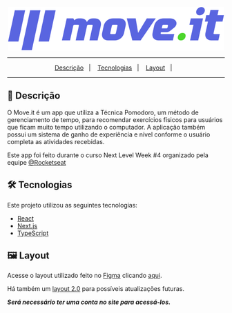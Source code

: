 <div align="center">
  <img src="https://github.com/Rafafaaa/moveit-next-nlw4/blob/master/.github/images/logo.svg" alt="logo-letmeask" target="_blank" />
</div>
<hr/>
<p align="center">
  <a href="#page_facing_up-Descrição">Descrição</a>&nbsp;&nbsp;&nbsp;|&nbsp;&nbsp;&nbsp;
  <a href="#hammer_and_wrench-Tecnologias">Tecnologias</a>&nbsp;&nbsp;&nbsp;|&nbsp;&nbsp;&nbsp;
  <a href="#framed_picture-Layout">Layout</a>&nbsp;&nbsp;&nbsp;|&nbsp;&nbsp;&nbsp;
</p>
<hr/>

## :page_facing_up: Descrição
O Move.it é um app que utiliza a Técnica Pomodoro, um método de gerenciamento de tempo, para recomendar exercícios físicos para usuários que ficam muito tempo utilizando o computador. A aplicação também possui um sistema de ganho de experiência e nível conforme o usuário completa as atividades recebidas.

Este app foi feito durante o curso Next Level Week #4 organizado pela equipe <a href="https://github.com/Rocketseat" target="_blank">@Rocketseat</a>

## :hammer_and_wrench: Tecnologias
Este projeto utilizou as seguintes tecnologias:
* <a href="https://pt-br.reactjs.org" target="_blank">React</a>
* <a href="https://nextjs.org" target="_blank">Next.js</a>
* <a href="https://www.typescriptlang.org" target="_blank">TypeScript</a>

## :framed_picture: Layout
Acesse o layout utilizado feito no <a href="https://www.figma.com" target="_blank">Figma</a> clicando <a href="https://www.figma.com/file/A1iXV91K5yFvNiO9gekfjI/Move.it-1.0?node-id=160%3A2761" target="_blank">aqui</a>.

Há também um <a href="https://www.figma.com/file/6bCYIXDFoVnD2Z5l2moOYi/Move.it-2.0?node-id=160%3A2761" target="_blank">layout 2.0</a> para possíveis atualizações futuras.

***Será necessário ter uma conta no site para acessá-los.***
